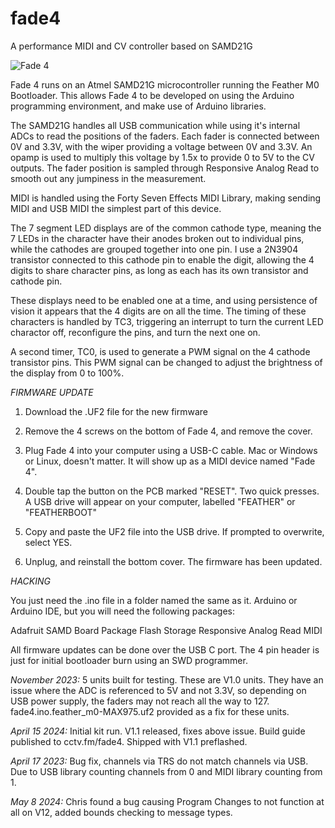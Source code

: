 # fade4
A performance MIDI and CV controller based on SAMD21G

![Fade 4](https://raw.githubusercontent.com/cctvfm/fade4/main/fade4.png)

Fade 4 runs on an Atmel SAMD21G microcontroller running the Feather M0 Bootloader. This allows Fade 4 to be developed on using the Arduino programming environment, and make use of Arduino libraries.

The SAMD21G handles all USB communication while using it's internal ADCs to read the positions of the faders. Each fader is connected between 0V and 3.3V, with the wiper providing a voltage between 0V and 3.3V. An opamp is used to multiply this voltage by 1.5x to provide 0 to 5V to the CV outputs. The fader position is sampled through Responsive Analog Read to smooth out any jumpiness in the measurement.

MIDI is handled using the Forty Seven Effects MIDI Library, making sending MIDI and USB MIDI the simplest part of this device.

The 7 segment LED displays are of the common cathode type, meaning the 7 LEDs in the character have their anodes broken out to individual pins, while the cathodes are grouped together into one pin. I use a 2N3904 transistor connected to this cathode pin to enable the digit, allowing the 4 digits to share character pins, as long as each has its own transistor and cathode pin. 

These displays need to be enabled one at a time, and using persistence of vision it appears that the 4 digits are on all the time. The timing of these characters is handled by TC3, triggering an interrupt to turn the current LED charactor off, reconfigure the pins, and turn the next one on.

A second timer, TC0, is used to generate a PWM signal on the 4 cathode transistor pins. This PWM signal can be changed to adjust the brightness of the display from 0 to 100%.

_FIRMWARE UPDATE_

1) Download the .UF2 file for the new firmware

2) Remove the 4 screws on the bottom of Fade 4, and remove the cover.

3) Plug Fade 4 into your computer using  a USB-C cable. Mac or Windows or Linux, doesn't matter. It will show up as a MIDI device named "Fade 4".

4) Double tap the button on the PCB marked "RESET". Two quick presses. A USB drive will appear on your computer, labelled "FEATHER" or "FEATHERBOOT"

5) Copy and paste the UF2 file into the USB drive. If prompted to overwrite, select YES.

6) Unplug, and reinstall the bottom cover. The firmware has been updated.

_HACKING_

You just need the .ino file in a folder named the same as it. Arduino or Arduino IDE, but you will need the following packages:

Adafruit SAMD Board Package
Flash Storage
Responsive Analog Read
MIDI

All firmware updates can be done over the USB C port. The 4 pin header is just for initial bootloader burn using an SWD programmer.

*November 2023:* 5 units built for testing. These are V1.0 units. They have an issue where the ADC is referenced to 5V and not 3.3V, so depending on USB power supply, the faders may not reach all the way to 127. fade4.ino.feather_m0-MAX975.uf2 provided as a fix for these units.

*April 15 2024:* Initial kit run. V1.1 released, fixes above issue. Build guide published to cctv.fm/fade4. Shipped with V1.1 preflashed.

*April 17 2023:* Bug fix, channels via TRS do not match channels via USB. Due to USB library counting channels from 0 and MIDI library counting from 1.

*May 8 2024:* Chris found a bug causing Program Changes to not function at all on V12, added bounds checking to message types.
